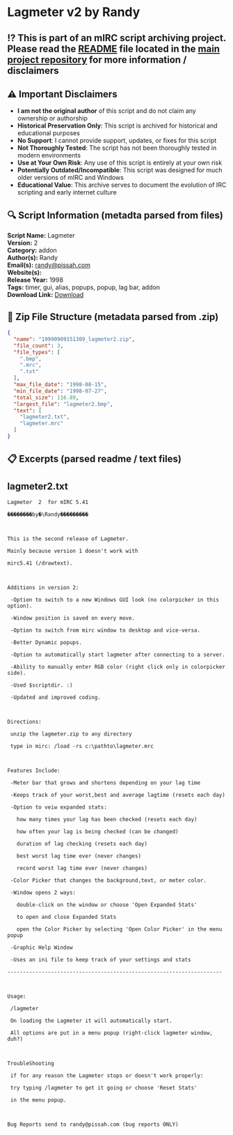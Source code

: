 # Lagmeter v2 by Randy

## ⁉️ This is part of an mIRC script archiving project. Please read the [README](https://github.com/sorzkode/mirc_scripts_archive/blob/main/README.md) file located in the [main project repository](https://github.com/sorzkode/mirc_scripts_archive) for more information / disclaimers  

## ⚠️ Important Disclaimers

- **I am not the original author** of this script and do not claim any ownership or authorship
- **Historical Preservation Only**: This script is archived for historical and educational purposes
- **No Support**: I cannot provide support, updates, or fixes for this script
- **Not Thoroughly Tested**: The script has not been thoroughly tested in modern environments
- **Use at Your Own Risk**: Any use of this script is entirely at your own risk
- **Potentially Outdated/Incompatible**: This script was designed for much older versions of mIRC and Windows
- **Educational Value**: This archive serves to document the evolution of IRC scripting and early internet culture

## 🔍 Script Information (metadta parsed from files)

**Script Name:** Lagmeter  
**Version:** 2  
**Category:** addon  
**Author(s):** Randy  
**Email(s):** <randy@pissah.com>  
**Website(s):**   
**Release Year:** 1998  
**Tags:** timer, gui, alias, popups, popup, lag bar, addon  
**Download Link:** [Download](https://github.com/sorzkode/mirc_scripts_archive/raw/main/hawkee.com/19990909151309_lagmeter2/19990909151309_lagmeter2.zip)  

## 📂 Zip File Structure (metadata parsed from .zip)

```json
{
  "name": "19990909151309_lagmeter2.zip",
  "file_count": 3,
  "file_types": [
    ".bmp",
    ".mrc",
    ".txt"
  ],
  "max_file_date": "1998-08-15",
  "min_file_date": "1998-07-27",
  "total_size": 116.89,
  "largest_file": "lagmeter2.bmp",
  "text": [
    "lagmeter2.txt",
    "lagmeter.mrc"
  ]
}
```

## 📋 Excerpts (parsed readme / text files)

## lagmeter2.txt

```text
Lagmeter  2  for mIRC 5.41
��������by�\Randy���������

This is the second release of Lagmeter. 
Mainly because version 1 doesn't work with 
mirc5.41 (/drawtext).

Additions in version 2: 
 -Option to switch to a new Windows GUI look (no colorpicker in this option).
 -Window position is saved on every move.
 -Option to switch from mirc window to desktop and vice-versa.
 -Better Dynamic popups.
 -Option to automatically start lagmeter after connecting to a server.
 -Ability to manually enter RGB color (right click only in colorpicker side).
 -Used $scriptdir. :)
 -Updated and improved coding.

Directions:
 unzip the lagmeter.zip to any directory 
 type in mirc: /load -rs c:\pathto\lagmeter.mrc

Features Include:
 -Meter bar that grows and shortens depending on your lag time
 -Keeps track of your worst,best and average lagtime (resets each day) 
 -Option to veiw expanded stats:
   how many times your lag has been checked (resets each day)
   how often your lag is being checked (can be changed)
   duration of lag checking (resets each day)
   best worst lag time ever (never changes)
   record worst lag time ever (never changes)
 -Color Picker that changes the background,text, or meter color.
 -Window opens 2 ways:
   double-click on the window or choose 'Open Expanded Stats'
   to open and close Expanded Stats 
   open the Color Picker by selecting 'Open Color Picker' in the menu popup
 -Graphic Help Window
 -Uses an ini file to keep track of your settings and stats
--------------------------------------------------------------------- 

Usage:
 /lagmeter
 On loading the Lagmeter it will automatically start.
 All options are put in a menu popup (right-click lagmeter window, duh?)
 
TroubleShooting
 if for any reason the Lagmeter stops or doesn't work properly:
 try typing /lagmeter to get it going or choose 'Reset Stats'
 in the menu popup.

Bug Reports send to randy@pissah.com (bug reports ONLY)



```

